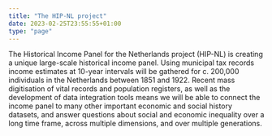 ```yaml
---
title: "The HIP-NL project"
date: 2023-02-25T23:55:55+01:00
type: "page"
---
```


The Historical Income Panel for the Netherlands project (HIP-NL) is creating a unique large-scale historical income panel. Using municipal tax records income estimates at 10-year intervals will be gathered for c. 200,000 individuals in the Netherlands between 1851 and 1922. Recent mass digitisation of vital records and population registers, as well as the development of data integration tools means we will be able to connect the income panel to many other important economic and social history datasets, and answer questions about social and economic inequality over a long time frame, across multiple dimensions, and over multiple generations.